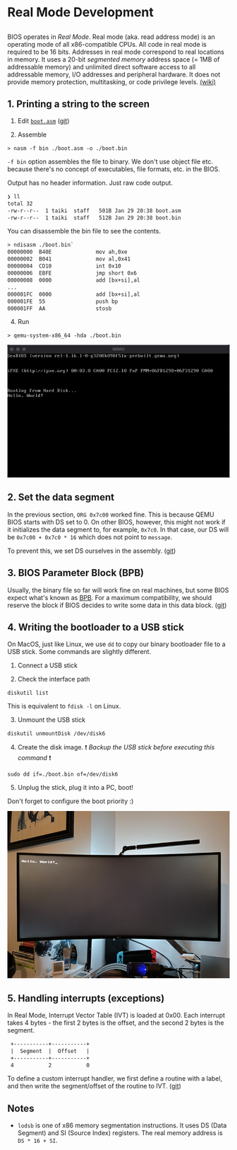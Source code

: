 # Real Mode Development

##

BIOS operates in _Real Mode_. Real mode (aka. read address mode) is an operating mode of all x86-compatible CPUs. All code in real mode is required to be 16 bits. Addresses in real mode correspond to real locations in memory. It uses a 20-bit _segmented memory_ address space (= 1MB of addressable memory) and unlimited direct software access to all addressable memory, I/O addresses and peripheral hardware. It does not provide memory protection, multitasking, or code privilege levels. [(wiki)](https://en.wikipedia.org/wiki/Real_mode)

## 1. Printing a string to the screen

1. Edit [`boot.asm`](../boot.asm) ([git](https://github.com/taikiy/kernel/commit/fa5ced2e4e5b3dab0105ed001ef021cc7759e329#diff-ef96aa02ede6928fc12bc906ab8b222af1250dde26bb066466d339e48ab4e658))

2. Assemble

```
> nasm -f bin ./boot.asm -o ./boot.bin
```

`-f bin` option assembles the file to binary. We don't use object file etc. because there's no concept of executables, file formats, etc. in the BIOS.

Output has no header information. Just raw code output.

```
❯ ll
total 32
-rw-r--r--  1 taiki  staff   501B Jan 29 20:38 boot.asm
-rw-r--r--  1 taiki  staff   512B Jan 29 20:38 boot.bin
```

You can disassemble the bin file to see the contents.

```
> ndisasm ./boot.bin`
00000000  B40E              mov ah,0xe
00000002  B041              mov al,0x41
00000004  CD10              int 0x10
00000006  EBFE              jmp short 0x6
00000008  0000              add [bx+si],al
...
000001FC  0000              add [bx+si],al
000001FE  55                push bp
000001FF  AA                stosb
```

4. Run

```
> qemu-system-x86_64 -hda ./boot.bin
```

![Print "Hello, World!"](../img/real_mode/hello_world.png)

## 2. Set the data segment

In the previous section, `ORG 0x7c00` worked fine. This is because QEMU BIOS starts with DS set to 0. On other BIOS, however, this might not work if it initializes the data segment to, for example, `0x7c0`. In that case, our DS will be `0x7c00 + 0x7c0 * 16` which does not point to `message`.

To prevent this, we set DS ourselves in the assembly. ([git](https://github.com/taikiy/kernel/commit/6b08bf6ba316d4bcc16c7f214151aca9cfdcfab7#diff-ef96aa02ede6928fc12bc906ab8b222af1250dde26bb066466d339e48ab4e658))

## 3. BIOS Parameter Block (BPB)

Usually, the binary file so far will work fine on real machines, but some BIOS expect what's known as [BPB](https://wiki.osdev.org/FAT#BPB_.28BIOS_Parameter_Block.29). For a maximum compatibility, we should reserve the block if BIOS decides to write some data in this data block. ([git](https://github.com/taikiy/kernel/commit/ec33f9a20982be55a0caf5eb59890048b4cfd064#diff-ef96aa02ede6928fc12bc906ab8b222af1250dde26bb066466d339e48ab4e658))

## 4. Writing the bootloader to a USB stick

On MacOS, just like Linux, we use `dd` to copy our binary bootloader file to a USB stick. Some commands are slightly different.

1. Connect a USB stick

2. Check the interface path

```
diskutil list
```

This is equivalent to `fdisk -l` on Linux.

3. Unmount the USB stick

```
diskutil unmountDisk /dev/disk6
```

4. Create the disk image. ❗ _Backup the USB stick before executing this command_ ❗

```
sudo dd if=./boot.bin of=/dev/disk6
```

5. Unplug the stick, plug it into a PC, boot!

Don't forget to configure the boot priority :)

![Real PC "Hello, World!"](../img/real_mode/real_machine_hello_world.png)

## 5. Handling interrupts (exceptions)

In Real Mode, Interrupt Vector Table (IVT) is loaded at 0x00. Each interrupt takes 4 bytes - the first 2 bytes is the offset, and the second 2 bytes is the segment.

```
 +-----------+-----------+
 |  Segment  |  Offset   |
 +-----------+-----------+
 4           2           0
```

To define a custom interrupt handler, we first define a routine with a label, and then write the segment/offset of the routine to IVT. ([git]())

## Notes

- `lodsb` is one of x86 memory segmentation instructions. It uses DS (Data Segment) and SI (Source Index) registers. The real memory address is `DS * 16 + SI`.
